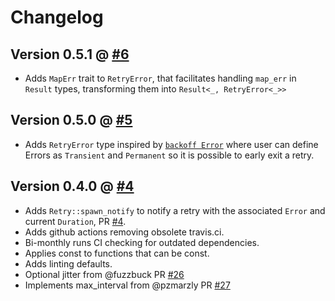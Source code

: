 # Changelog

## Version 0.5.1 @ [#6](https://github.com/naomijub/tokio-retry/pull/6)

- Adds `MapErr` trait to `RetryError`, that facilitates handling `map_err` in `Result` types, transforming them into `Result<_, RetryError<_>>`

## Version 0.5.0 @ [#5](https://github.com/naomijub/tokio-retry/pull/5)

- Adds `RetryError` type inspired by [`backoff Error`](https://docs.rs/backoff/latest/backoff/enum.Error.html) where user can define Errors as `Transient` and `Permanent` so it is possible to early exit a retry. 

## Version 0.4.0 @ [#4](https://github.com/naomijub/tokio-retry/pull/4)

- Adds `Retry::spawn_notify` to notify a retry with the associated `Error` and current `Duration`, PR [#4](https://github.com/naomijub/tokio-retry/pull/4).
- Adds github actions removing obsolete travis.ci.
- Bi-monthly runs CI checking for outdated dependencies.
- Applies const to functions that can be const.
- Adds linting defaults.
- Optional jitter from @fuzzbuck PR [#26](https://github.com/srijs/rust-tokio-retry/pull/26)
- Implements max_interval from @pzmarzly PR [#27](https://github.com/srijs/rust-tokio-retry/pull/27)